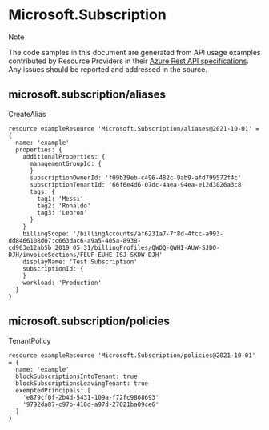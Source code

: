 # Microsoft.Subscription
  
> [!NOTE]
> The code samples in this document are generated from API usage examples contributed by Resource Providers in their [Azure Rest API specifications](https://github.com/Azure/azure-rest-api-specs). Any issues should be reported and addressed in the source.


## microsoft.subscription/aliases

CreateAlias
```bicep
resource exampleResource 'Microsoft.Subscription/aliases@2021-10-01' = {
  name: 'example'
  properties: {
    additionalProperties: {
      managementGroupId: {
      }
      subscriptionOwnerId: 'f09b39eb-c496-482c-9ab9-afd799572f4c'
      subscriptionTenantId: '66f6e4d6-07dc-4aea-94ea-e12d3026a3c8'
      tags: {
        tag1: 'Messi'
        tag2: 'Ronaldo'
        tag3: 'Lebron'
      }
    }
    billingScope: '/billingAccounts/af6231a7-7f8d-4fcc-a993-dd8466108d07:c663dac6-a9a5-405a-8938-cd903e12ab5b_2019_05_31/billingProfiles/QWDQ-QWHI-AUW-SJDO-DJH/invoiceSections/FEUF-EUHE-ISJ-SKDW-DJH'
    displayName: 'Test Subscription'
    subscriptionId: {
    }
    workload: 'Production'
  }
}
```

## microsoft.subscription/policies

TenantPolicy
```bicep
resource exampleResource 'Microsoft.Subscription/policies@2021-10-01' = {
  name: 'example'
  blockSubscriptionsIntoTenant: true
  blockSubscriptionsLeavingTenant: true
  exemptedPrincipals: [
    'e879cf0f-2b4d-5431-109a-f72fc9868693'
    '9792da87-c97b-410d-a97d-27021ba09ce6'
  ]
}
```
